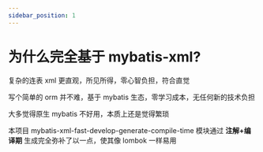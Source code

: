 ```yaml
---
sidebar_position: 1
---
```


# 为什么完全基于 mybatis-xml?

复杂的连表 xml 更直观，所见所得，零心智负担，符合直觉

写个简单的 orm 并不难，基于 mybatis 生态，零学习成本，无任何新的技术负担

大多觉得原生 mybatis 不好用，本质上还是觉得繁琐

本项目 mybatis-xml-fast-develop-generate-compile-time 模块通过 **注解+编译期** 生成完全弥补了以一点，使其像 lombok 一样易用